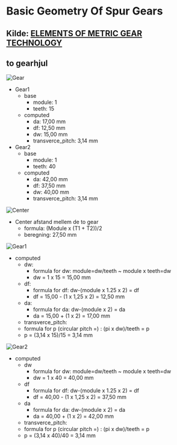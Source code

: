 # Basic Geometry Of Spur Gears

## Kilde: [ELEMENTS OF METRIC GEAR TECHNOLOGY](https://qtcgears.com/tools/catalogs/PDF_Q420/Tech.pdf)

## to gearhjul

![Gear](./Images/Skærmbillede%20fra%202024-02-18%2012-31-16.png)

* Gear1
  * base
    * module: 1
    * teeth: 15
  * computed
    * da: 17,00 mm
    * df: 12,50 mm
    * dw: 15,00 mm
    * transverce_pitch: 3,14 mm
* Gear2
  * base
    * module: 1
    * teeth: 40
  * computed
    * da: 42,00 mm
    * df: 37,50 mm
    * dw: 40,00 mm
    * transverce_pitch: 3,14 mm

![Center](./Images/Skærmbillede%20fra%202024-02-18%2012-36-32.png)

* Center afstand mellem de to gear
  * formula: (Module x (T1 + T2))/2
  * beregning: 27,50 mm

![Gear1](./Images/Skærmbillede%20fra%202024-02-18%2012-48-13.png)

* computed
  * dw:
    * formula for dw: module=dw/teeth ~ module x teeth=dw
    * dw = 1 x 15 = 15,00 mm
  * df:
    * formula for df: dw-(module x 1.25 x 2) = df
    * df = 15,00 - (1 x 1,25 x 2) = 12,50 mm
  * da:
    * formula for da: dw-(module x 2) = da
    * da = 15,00 + (1 x 2) = 17,00 mm
  * transverce_pitch:
  * formula for p (circular pitch =) : (pi x dw)/teeth = p
  * p = (3,14 x 15)/15 = 3,14 mm

![Gear2](./Images/Skærmbillede%20fra%202024-02-18%2012-44-43.png)

* computed
  * dw
    * formula for dw: module=dw/teeth ~ module x teeth=dw
    * dw = 1 x 40 = 40,00 mm
  * df
    * formula for df: dw-(module x 1.25 x 2) = df
    * df = 40,00 - (1 x 1,25 x 2) = 37,50 mm
  * da
    * formula for da: dw-(module x 2) = da
    * da = 40,00 + (1 x 2) = 42,00 mm
  * transverce_pitch:
  * formula for p (circular pitch =) : (pi x dw)/teeth = p
  * p = (3,14 x 40)/40 = 3,14 mm

